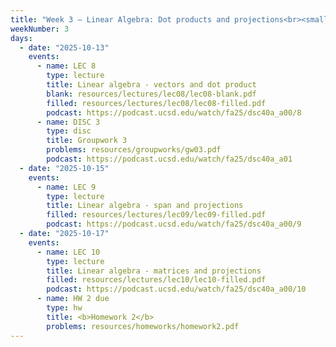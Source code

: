 ```yaml
---
title: "Week 3 – Linear Algebra: Dot products and projections<br><small>🎥 Watch <a href='https://www.youtube.com/watch?v=k7RM-ot2NWY&ab_channel=3Blue1Brown'>3blue1brown</a>, 📕 Course Notes <a href='https://sawyer-jack-1.github.io/assets/teaching/tfds_book.pdf#page=133'>Appendix B</a>, <a href='https://xkcd.com/1838/'>xkcd</a>.</small>"
weekNumber: 3
days:
  - date: "2025-10-13"
    events:
      - name: LEC 8
        type: lecture
        title: Linear algebra - vectors and dot product
        blank: resources/lectures/lec08/lec08-blank.pdf
        filled: resources/lectures/lec08/lec08-filled.pdf
        podcast: https://podcast.ucsd.edu/watch/fa25/dsc40a_a00/8   
      - name: DISC 3
        type: disc
        title: Groupwork 3
        problems: resources/groupworks/gw03.pdf
        podcast: https://podcast.ucsd.edu/watch/fa25/dsc40a_a01
  - date: "2025-10-15"
    events:   
      - name: LEC 9
        type: lecture
        title: Linear algebra - span and projections
        filled: resources/lectures/lec09/lec09-filled.pdf
        podcast: https://podcast.ucsd.edu/watch/fa25/dsc40a_a00/9   
  - date: "2025-10-17"
    events:   
      - name: LEC 10
        type: lecture
        title: Linear algebra - matrices and projections
        filled: resources/lectures/lec10/lec10-filled.pdf
        podcast: https://podcast.ucsd.edu/watch/fa25/dsc40a_a00/10   
      - name: HW 2 due
        type: hw
        title: <b>Homework 2</b>
        problems: resources/homeworks/homework2.pdf
---
```

